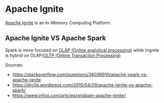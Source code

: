 # Apache Ignite

[Apache Ignite](https://ignite.apache.org/) is an In-Memory Computing Platform.

## Apache Ignite VS Apache Spark

Spark is more focused on [OLAP (Online analytical
processing)](https://en.wikipedia.org/wiki/Online_analytical_processing) while
Ingnite is hybrid on OLAP/[OLTP (Online Transaction
Processing)](https://en.wikipedia.org/wiki/Online_transaction_processing)

Sources:

* https://stackoverflow.com/questions/36036910/apache-spark-vs-apache-ignite
* https://drc0s.wordpress.com/2015/04/29/apache-ignite-vs-apache-spark/
* https://www.infoq.com/articles/gridgain-apache-ignite/
